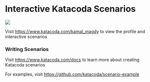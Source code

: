 # Interactive Katacoda Scenarios

[![](http://shields.katacoda.com/katacoda/kamal_magdy/count.svg)](https://www.katacoda.com/kamal_magdy "Get your profile on Katacoda.com")

Visit https://www.katacoda.com/kamal_magdy to view the profile and interactive scenarios

### Writing Scenarios
Visit https://www.katacoda.com/docs to learn more about creating Katacoda scenarios

For examples, visit https://github.com/katacoda/scenario-example

